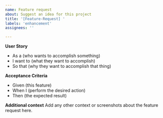 ```yaml
---
name: Feature request
about: Suggest an idea for this project
title: '[Feature-Request] '
labels: 'enhancement'
assignees: ''

---
```


**User Story**
* As a (who wants to accomplish something)
* I want to (what they want to accomplish)
* So that (why they want to accomplish that thing)

**Acceptance Criteria**
* Given (this feature)
* When I (perform the desired action)
* Then (the expected result)

**Additional context**
Add any other context or screenshots about the feature request here.
